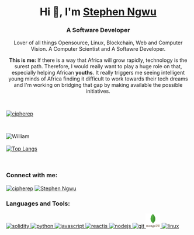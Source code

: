 <h1 align="center">Hi 👋, I'm <a href="https://lucid-bassi-8ec726.netlify.app/" target="blank"> Stephen Ngwu</a></h1>
<h3 align="center">A Software Developer</h3>
<p align="center">Lover of all things Opensource, Linux, Blockchain, Web and Computer Vision. A Computer Scientist and A Softawre Developer.</p>
 <p align="center">
 <b>This is me:</b> If there is a way that Africa will grow rapidly, technology is the surest path. Therefore, I would really want to play a huge role on that, especially helping African <b>youths</b>. It really triggers me seeing intelligent young minds of Africa finding it difficult to work towards their tech dreams and I'm working on bridging that gap by making available the possible initiatives.</p>
<br>

<p align="left"> <a href="https://twitter.com/cipherep" target="blank"><img src="https://img.shields.io/twitter/follow/cipherep?logo=twitter&style=for-the-badge" alt="cipherep" /></a> </p>

<br>

![William](https://github-readme-stats.vercel.app/api?username=techpilot&show_icons=true&theme=blue-green)
<br>
<br>
[![Top Langs](https://github-readme-stats.vercel.app/api/top-langs/?username=techpilot&layout=compact&theme=blue-green)](https://github.com/techpilot/github-readme-stats)


<br>
<h3 align="left">Connect with me:</h3>
<p align="left">
<a href="https://twitter.com/cipherep" target="blank"><img align="center" src="https://cdn.jsdelivr.net/npm/simple-icons@3.0.1/icons/twitter.svg" alt="cipherep" height="30" width="40" /></a>
<a href="https://www.linkedin.com/in/stephen-ngwu-b65a77196/" target="blank"><img align="center" src="https://cdn.jsdelivr.net/npm/simple-icons@3.0.1/icons/linkedin.svg" alt="Stephen Ngwu" height="30" width="40" /></a>
</p>


<h3 align="left">Languages and Tools:</h3>
<p align="left"><a href="https://soliditylang.org/" target="_blank"> <img src="https://upload.vectorlogo.zone/logos/ethereum_solidity/images/a716e883-fdc5-44ac-b5be-64e401232a50.svg" alt="solidity"
 width="40" height="40"/> </a>
 <a href ="https://www.python.org/" target ="_blank"> <img src="https://www.vectorlogo.zone/logos/python/python-icon.svg" alt="python" width="40" height="40"/> </a> <a href="https://javascript.com/" target="_blank"> <img src="https://www.vectorlogo.zone/logos/javascript/javascript-icon.svg" alt="javascript" width="40" height="40"/> </a> <a href="https://reactjs.org" target="_blank"> <img src="https://www.vectorlogo.zone/logos/reactjs/reactjs-icon.svg" alt="reactjs" width="40" height="40"/> </a>
 </a> <a href="https://nodejs.org" target="_blank"> <img src="https://www.vectorlogo.zone/logos/nodejs/nodejs-icon.svg" alt="nodejs" width="40" height="40"/> </a><a href="https://git-scm.com/" target="_blank"> <img src="https://www.vectorlogo.zone/logos/git-scm/git-scm-icon.svg" alt="git" width="40" height="40"/> </a> <a href="https://www.mongodb.com/" target="_blank"> <img src="https://raw.githubusercontent.com/devicons/devicon/master/icons/mongodb/mongodb-original-wordmark.svg" alt="mongodb"
 width="40" height="40"/> </a> 
 </a> <a href="https://linux.org" target="_blank"> <img src="https://www.vectorlogo.zone/logos/linux/linux-icon.svg" alt="linux" width="40" height="40"/></a>
 
 </p>
<!--  https://upload.vectorlogo.zone/logos/ethereum_solidity/images/a716e883-fdc5-44ac-b5be-64e401232a50.svg -->

<!---
techpilot/techpilot is a ✨ special ✨ repository because its `README.md` (this file) appears on your GitHub profile.
You can click the Preview link to take a look at your changes.
--->
